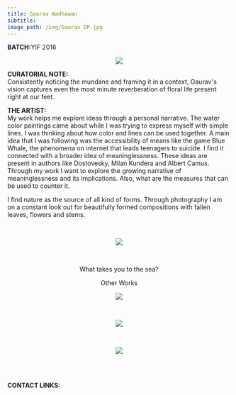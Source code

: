 ```yaml
---
title: Gaurav Wadhawan
subtitle: 
image_path: /img/Gaurav DP.jpg
---
```


<p><b>BATCH:</b>YIF 2016</p>

<p align="center">
<img src="../../img/Gaurav DP.jpg"></p>

<b>CURATORIAL NOTE:</b>
<br />
Consistently noticing the mundane and framing it in a context, Gaurav's vision captures even the most minute reverberation of floral life present right at our feet.

<b>THE ARTIST:</b>
<br />
My work helps me explore ideas through a personal narrative. The water color paintings came about while I was trying to express myself with simple lines. I was thinking about how color and lines can be used together. A main idea that I was following was the accessibility of means like the game Blue Whale, the phenomena on internet that leads teenagers to suicide. I find it connected with a broader idea of meaninglessness. These ideas are present in authors like Dostovesky, Milan Kundera and Albert Camus. Through my work I want to explore the growing narrative of meaninglessness and its implications. Also, what are the measures that can be used to counter it. 

I find nature as the source of all kind of forms. Through photography I am on a constant look out for beautifully formed compositions with fallen leaves, flowers and stems. 


<br />
<p align="center">
<img src="../../img/GW1.jpg"></p>
<br />
<p align="center">What takes you to the sea?
<br />

<p align="center">Other Works
<br />

<p align="center">
<img src="../../img/GW2.jpg"></p>
<br />
<p align="center">
<img src="../../img/GW3.jpg"></p>
<br />
<p align="center">
<img src="../../img/GW4.jpg"></p>
<br />

<br />


<b>CONTACT LINKS:</b>
<br />
<a href="https://www.facebook.com/gaurav.wadhawan.77" class="fa fa-facebook"></a>

